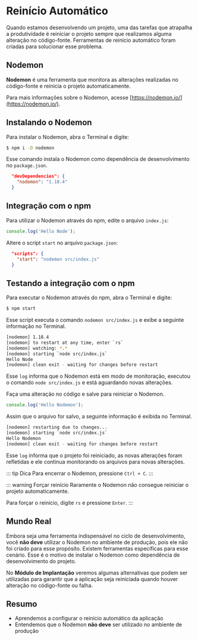 # Reinício Automático

Quando estamos desenvolvendo um projeto, uma das tarefas que atrapalha a produtividade é reiniciar o projeto sempre que realizamos alguma alteração no código-fonte. Ferramentas de reinício automático foram criadas para solucionar esse problema.

## Nodemon

**Nodemon** é uma ferramenta que monitora as alterações realizadas no código-fonte e reinicia o projeto automaticamente.

Para mais informações sobre o Nodemon, acesse [https://nodemon.io/](https://nodemon.io/).

## Instalando o Nodemon

Para instalar o Nodemon, abra o Terminal e digite:

```bash
$ npm i -D nodemon
```

Esse comando instala o Nodemon como dependência de desenvolvimento no `package.json`.

```json
  "devDependencies": {
    "nodemon": "1.18.4"
  }
```

## Integração com o npm

Para utilizar o Nodemon através do npm, edite o arquivo `index.js`:

```js
console.log('Hello Node');
```

Altere o script `start` no arquivo `package.json`:

```json
  "scripts": {
    "start": "nodemon src/index.js"
  }
```

## Testando a integração com o npm

Para executar o Nodemon através do npm, abra o Terminal e digite:

```bash
$ npm start
```

Esse script executa o comando `nodemon src/index.js` e exibe a seguinte informação no Terminal.

```bash
[nodemon] 1.18.4
[nodemon] to restart at any time, enter `rs`
[nodemon] watching: *.*
[nodemon] starting `node src/index.js`
Hello Node
[nodemon] clean exit - waiting for changes before restart
```

Esse `log` informa que o Nodemon está em modo de monitoração, executou o comando `node src/index.js` e está aguardando novas alterações.

Faça uma alteração no código e salve para reiniciar o Nodemon.

```js
console.log('Hello Nodemon');
```

Assim que o arquivo for salvo, a seguinte informação é exibida no Terminal.

```bash
[nodemon] restarting due to changes...
[nodemon] starting `node src/index.js`
Hello Nodemon
[nodemon] clean exit - waiting for changes before restart
```

Esse `log` informa que o projeto foi reiniciado, as novas alterações foram refletidas e ele continua monitorando os arquivos para novas alterações.

::: tip Dica
Para encerrar o Nodemon, pressione `Ctrl + C`.
:::

::: warning Forçar reinício
Raramente o Nodemon não consegue reiniciar o projeto automaticamente.

Para forçar o reinício, digite `rs` e pressione `Enter`.
:::

## Mundo Real

Embora seja uma ferramenta indispensável no ciclo de desenvolvimento, você **não deve** utilizar o Nodemon no ambiente de produção, pois ele não foi criado para esse propósito. Existem ferramentas específicas para esse cenário. Esse é o motivo de instalar o Nodemon como dependência de desenvolvimento do projeto.

No **Módulo de Implantação** veremos algumas alternativas que podem ser utilizadas para garantir que a aplicação seja reiniciada quando houver alteração no código-fonte ou falha.

## Resumo

- Aprendemos a configurar o reinício automático da aplicação
- Entendemos que o Nodemon **não deve** ser utilizado no ambiente de produção

